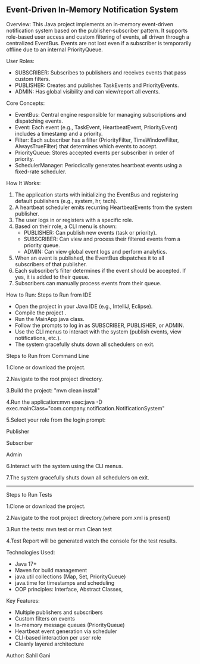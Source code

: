 Event-Driven In-Memory Notification System
------------------------------------------

Overview:
This Java project implements an in-memory event-driven notification system based on the publisher-subscriber pattern. It supports role-based user access and custom filtering of events, all driven through a centralized EventBus. Events are not lost even if a subscriber is temporarily offline due to an internal PriorityQueue.

User Roles:
- SUBSCRIBER: Subscribes to publishers and receives events that pass custom filters.
- PUBLISHER: Creates and publishes TaskEvents and PriorityEvents.
- ADMIN: Has global visibility and can view/report all events.

Core Concepts:
- EventBus: Central engine responsible for managing subscriptions and dispatching events.
- Event: Each event (e.g., TaskEvent, HeartbeatEvent, PriorityEvent) includes a timestamp and a priority.
- Filter: Each subscriber has a filter (PriorityFilter, TimeWindowFilter, AlwaysTrueFilter) that determines which events to accept.
- PriorityQueue: Stores accepted events per subscriber in order of priority.
- SchedulerManager: Periodically generates heartbeat events using a fixed-rate scheduler.

How It Works:
1. The application starts with initializing the EventBus and registering default publishers (e.g., system, hr, tech).
2. A heartbeat scheduler emits recurring HeartbeatEvents from the system publisher.
3. The user logs in or registers with a specific role.
4. Based on their role, a CLI menu is shown:
   - PUBLISHER: Can publish new events (task or priority).
   - SUBSCRIBER: Can view and process their filtered events from a priority queue.
   - ADMIN: Can view global event logs and perform analytics.
5. When an event is published, the EventBus dispatches it to all subscribers of that publisher.
6. Each subscriber’s filter determines if the event should be accepted. If yes, it is added to their queue.
7. Subscribers can manually process events from their queue.

How to Run:
Steps to Run from IDE
- Open the project in your Java IDE (e.g., IntelliJ, Eclipse).
- Compile the project .
- Run the MainApp.java class.
- Follow the prompts to log in as SUBSCRIBER, PUBLISHER, or ADMIN.
- Use the CLI menus to interact with the system (publish events, view notifications, etc.).
- The system gracefully shuts down all schedulers on exit.

Steps to Run from Command Line

1.Clone or download the project.

2.Navigate to the root project directory.

3.Build the project:  "mvn clean install"
                   
4.Run the application:mvn exec:java -D exec.mainClass="com.company.notification.NotificationSystem"

5.Select your role from the login prompt:

Publisher

Subscriber

Admin

6.Interact with the system using the CLI menus.

7.The system gracefully shuts down all schedulers on exit.





-----------------------------------------------------------------------------
Steps to Run Tests

1.Clone or download the project.

2.Navigate to the root project directory.(where pom.xml is present)

3.Run the tests: mvn test or mvn Clean test

4.Test Report will be generated watch the console for the test results.



Technologies Used:
- Java 17+
- Maven for build management
- java.util collections (Map, Set, PriorityQueue)
- java.time for timestamps and scheduling
- OOP principles: Interface, Abstract Classes, 

Key Features:
- Multiple publishers and subscribers
- Custom filters on events
- In-memory message queues (PriorityQueue)
- Heartbeat event generation via scheduler
- CLI-based interaction per user role
- Cleanly layered architecture

Author: Sahil Gani
